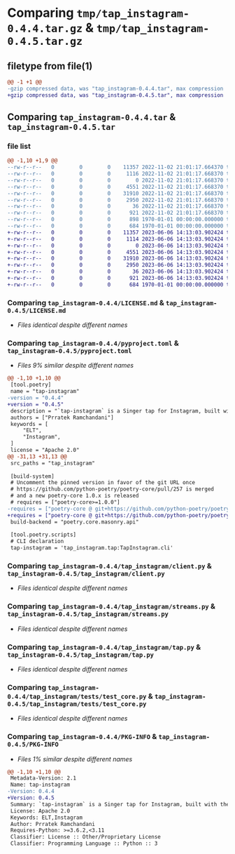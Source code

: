 # Comparing `tmp/tap_instagram-0.4.4.tar.gz` & `tmp/tap_instagram-0.4.5.tar.gz`

## filetype from file(1)

```diff
@@ -1 +1 @@
-gzip compressed data, was "tap_instagram-0.4.4.tar", max compression
+gzip compressed data, was "tap_instagram-0.4.5.tar", max compression
```

## Comparing `tap_instagram-0.4.4.tar` & `tap_instagram-0.4.5.tar`

### file list

```diff
@@ -1,10 +1,9 @@
--rw-r--r--   0        0        0    11357 2022-11-02 21:01:17.664370 tap_instagram-0.4.4/LICENSE.md
--rw-r--r--   0        0        0     1116 2022-11-02 21:01:17.668370 tap_instagram-0.4.4/pyproject.toml
--rw-r--r--   0        0        0        0 2022-11-02 21:01:17.668370 tap_instagram-0.4.4/tap_instagram/__init__.py
--rw-r--r--   0        0        0     4551 2022-11-02 21:01:17.668370 tap_instagram-0.4.4/tap_instagram/client.py
--rw-r--r--   0        0        0    31910 2022-11-02 21:01:17.668370 tap_instagram-0.4.4/tap_instagram/streams.py
--rw-r--r--   0        0        0     2950 2022-11-02 21:01:17.668370 tap_instagram-0.4.4/tap_instagram/tap.py
--rw-r--r--   0        0        0       36 2022-11-02 21:01:17.668370 tap_instagram-0.4.4/tap_instagram/tests/__init__.py
--rw-r--r--   0        0        0      921 2022-11-02 21:01:17.668370 tap_instagram-0.4.4/tap_instagram/tests/test_core.py
--rw-r--r--   0        0        0      898 1970-01-01 00:00:00.000000 tap_instagram-0.4.4/setup.py
--rw-r--r--   0        0        0      684 1970-01-01 00:00:00.000000 tap_instagram-0.4.4/PKG-INFO
+-rw-r--r--   0        0        0    11357 2023-06-06 14:13:03.902424 tap_instagram-0.4.5/LICENSE.md
+-rw-r--r--   0        0        0     1114 2023-06-06 14:13:03.902424 tap_instagram-0.4.5/pyproject.toml
+-rw-r--r--   0        0        0        0 2023-06-06 14:13:03.902424 tap_instagram-0.4.5/tap_instagram/__init__.py
+-rw-r--r--   0        0        0     4551 2023-06-06 14:13:03.902424 tap_instagram-0.4.5/tap_instagram/client.py
+-rw-r--r--   0        0        0    31910 2023-06-06 14:13:03.902424 tap_instagram-0.4.5/tap_instagram/streams.py
+-rw-r--r--   0        0        0     2950 2023-06-06 14:13:03.902424 tap_instagram-0.4.5/tap_instagram/tap.py
+-rw-r--r--   0        0        0       36 2023-06-06 14:13:03.902424 tap_instagram-0.4.5/tap_instagram/tests/__init__.py
+-rw-r--r--   0        0        0      921 2023-06-06 14:13:03.902424 tap_instagram-0.4.5/tap_instagram/tests/test_core.py
+-rw-r--r--   0        0        0      684 1970-01-01 00:00:00.000000 tap_instagram-0.4.5/PKG-INFO
```

### Comparing `tap_instagram-0.4.4/LICENSE.md` & `tap_instagram-0.4.5/LICENSE.md`

 * *Files identical despite different names*

### Comparing `tap_instagram-0.4.4/pyproject.toml` & `tap_instagram-0.4.5/pyproject.toml`

 * *Files 9% similar despite different names*

```diff
@@ -1,10 +1,10 @@
 [tool.poetry]
 name = "tap-instagram"
-version = "0.4.4"
+version = "0.4.5"
 description = "`tap-instagram` is a Singer tap for Instagram, built with the Meltano SDK for Singer Taps."
 authors = ["Prratek Ramchandani"]
 keywords = [
     "ELT",
     "Instagram",
 ]
 license = "Apache 2.0"
@@ -31,13 +31,13 @@
 src_paths = "tap_instagram"
 
 [build-system]
 # Uncomment the pinned version in favor of the git URL once
 # https://github.com/python-poetry/poetry-core/pull/257 is merged
 # and a new poetry-core 1.0.x is released
 # requires = ["poetry-core>=1.0.0"]
-requires = ["poetry-core @ git+https://github.com/python-poetry/poetry-core.git@master"]
+requires = ["poetry-core @ git+https://github.com/python-poetry/poetry-core.git@main"]
 build-backend = "poetry.core.masonry.api"
 
 [tool.poetry.scripts]
 # CLI declaration
 tap-instagram = 'tap_instagram.tap:TapInstagram.cli'
```

### Comparing `tap_instagram-0.4.4/tap_instagram/client.py` & `tap_instagram-0.4.5/tap_instagram/client.py`

 * *Files identical despite different names*

### Comparing `tap_instagram-0.4.4/tap_instagram/streams.py` & `tap_instagram-0.4.5/tap_instagram/streams.py`

 * *Files identical despite different names*

### Comparing `tap_instagram-0.4.4/tap_instagram/tap.py` & `tap_instagram-0.4.5/tap_instagram/tap.py`

 * *Files identical despite different names*

### Comparing `tap_instagram-0.4.4/tap_instagram/tests/test_core.py` & `tap_instagram-0.4.5/tap_instagram/tests/test_core.py`

 * *Files identical despite different names*

### Comparing `tap_instagram-0.4.4/PKG-INFO` & `tap_instagram-0.4.5/PKG-INFO`

 * *Files 1% similar despite different names*

```diff
@@ -1,10 +1,10 @@
 Metadata-Version: 2.1
 Name: tap-instagram
-Version: 0.4.4
+Version: 0.4.5
 Summary: `tap-instagram` is a Singer tap for Instagram, built with the Meltano SDK for Singer Taps.
 License: Apache 2.0
 Keywords: ELT,Instagram
 Author: Prratek Ramchandani
 Requires-Python: >=3.6.2,<3.11
 Classifier: License :: Other/Proprietary License
 Classifier: Programming Language :: Python :: 3
```

